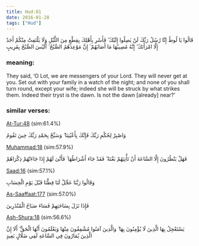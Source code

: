 ```yaml
---
title: Hud:81
date: 2016-01-28
tags: ["Hud"]
---
```

قَالُوا يَا لُوطُ إِنَّا رُسُلُ رَبِّكَ لَنْ يَصِلُوا إِلَيْكَ ۖ فَأَسْرِ بِأَهْلِكَ بِقِطْعٍ مِنَ اللَّيْلِ وَلَا يَلْتَفِتْ مِنْكُمْ أَحَدٌ إِلَّا امْرَأَتَكَ ۖ إِنَّهُ مُصِيبُهَا مَا أَصَابَهُمْ ۚ إِنَّ مَوْعِدَهُمُ الصُّبْحُ ۚ أَلَيْسَ الصُّبْحُ بِقَرِيبٍ
### meaning: 
They said, ‘O Lot, we are messengers of your Lord. They will never get at you. Set out with your family in a watch of the night; and none of you shall turn round, except your wife; indeed she will be struck by what strikes them. Indeed their tryst is the dawn. Is not the dawn [already] near?’
### similar verses: 

[At-Tur:48](/52/48) (sim:61.4%)

وَاصْبِرْ لِحُكْمِ رَبِّكَ فَإِنَّكَ بِأَعْيُنِنَا ۖ وَسَبِّحْ بِحَمْدِ رَبِّكَ حِينَ تَقُومُ

[Muhammad:18](/47/18) (sim:57.9%)

فَهَلْ يَنْظُرُونَ إِلَّا السَّاعَةَ أَنْ تَأْتِيَهُمْ بَغْتَةً ۖ فَقَدْ جَاءَ أَشْرَاطُهَا ۚ فَأَنَّىٰ لَهُمْ إِذَا جَاءَتْهُمْ ذِكْرَاهُمْ

[Saad:16](/38/16) (sim:57.1%)

وَقَالُوا رَبَّنَا عَجِّلْ لَنَا قِطَّنَا قَبْلَ يَوْمِ الْحِسَابِ

[As-Saaffaat:177](/37/177) (sim:57.0%)

فَإِذَا نَزَلَ بِسَاحَتِهِمْ فَسَاءَ صَبَاحُ الْمُنْذَرِينَ

[Ash-Shura:18](/42/18) (sim:56.6%)

يَسْتَعْجِلُ بِهَا الَّذِينَ لَا يُؤْمِنُونَ بِهَا ۖ وَالَّذِينَ آمَنُوا مُشْفِقُونَ مِنْهَا وَيَعْلَمُونَ أَنَّهَا الْحَقُّ ۗ أَلَا إِنَّ الَّذِينَ يُمَارُونَ فِي السَّاعَةِ لَفِي ضَلَالٍ بَعِيدٍ
